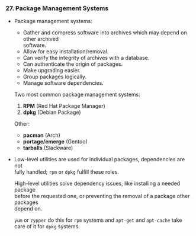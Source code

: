 ### 27. Package Management Systems

  * Package management systems:

    * Gather and compress software into archives which may depend on other archived  
      software.
    * Allow for easy installation/removal.
    * Can verify the integrity of archives with a database.
    * Can authenticate the origin of packages.
    * Make upgrading easier.
    * Group packages logically.
    * Manage software dependencies.

    Two most common package management systems:

      1. **RPM** (Red Hat Package Manager)
      2. **dpkg** (Debian Package)

    Other:
      * **pacman** (Arch)
      * **portage/emerge** (Gentoo)
      * **tarballs** (Slackware)

  * Low-level utilities are used for individual packages, dependencies are not  
    fully handled; `rpm` or `dpkg` fulfill these roles.

    High-level utilities solve dependency issues, like installing a needed package  
    before the requested one, or preventing the removal of a package other packages  
    depend on.

    `yum` or `zypper` do this for `rpm` systems and `apt-get` and `apt-cache` take  
    care of it for `dpkg` systems.
